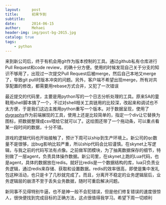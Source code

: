 ```yaml
---
layout:     post
title:      初来乍到
subtitle:   
date:       2014-06-15
author:     Mehaei
header-img: img/post-bg-2015.jpg
catalog: true
tags:
    - python
---
```

来到新公司后，终于有机会用git作为版本控制的工具。通过github私有仓库进行Pull Request和code review，的确十分方便。使用的时候发现自己关于分支的知识不够用了，出现过一次提交Pull Request后被merge，然后自己本地又merge了，导致git pull时版本冲突的问题。另外，客户端不希望出现merge，所有对共享配置的修改，都需要用rebase方式合并，又犯了一次错误

最近提交的代码里，主要是用python写的一个日志分析处理的工具。原来SA的童鞋用shell脚本搞了一个，不过对shell相关工具链用的比较深，改起来和调试也不太方便，于是我们这边主推用python重写一个版本。对于数据呈现，使用了[dygraphs](http://dygraphs.com/)作为前端展现的工具，使用上还是比较简单的，指定一个div让它替换为图标，把数据整理成csv喂给它就可以了。这绘图还带了一个拖动条，可以重点看某一段时间的数据，十分不错。

游戏的逻辑代码也开始接触了，预计下周可以ship到生产环境上。新公司的qc数量不是很够，出bug影响比较严重，所以ship代码会比较谨慎。在skynet上写逻辑，与我之前的代码写法有点像。之前做军团模块，为了抽离数据保存的细节，特别做了一层agent，负责具体操作数据。新公司里，在skynet上跑的Lua代码，也是agent，具体的数据放在redis。就好比redis是一个数据结构的库，lua只负责业务逻辑，通过redis来存储、获取和设置数据。redis的效率很高，即使是集中发礼包这种活动，也只是卡了几秒就完成了。而且，分离开不稳定的业务逻辑层后，业务逻辑层的崩溃不至于丢失业务数据，随时可重启解决问题。

新同事不见得特别牛逼，也不是神一般不会犯错误，但是他们修复错误的速度很惊人，很快便找到完成目标的正确方法，这点很值得我学习。希望下周一切顺利
